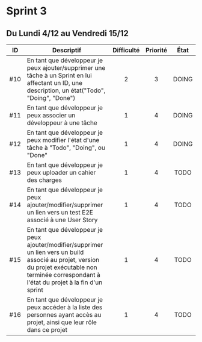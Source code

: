 Sprint 3
==
Du Lundi 4/12 au Vendredi 15/12
--

| ID | Descriptif | Difficulté | Priorité | État |
| :-: | -- | :-: | :-: | :-: |
| #10 | En tant que développeur je peux ajouter/supprimer une tâche à un Sprint en lui affectant un ID, une description, un état("Todo", "Doing", "Done") | 2 | 3 | DOING |
| #11 | En tant que développeur je peux associer un développeur à une tâche | 1 | 4 | DOING |
| #12 | En tant que développeur je peux modifier l'état d'une tâche à "Todo", "Doing", ou "Done" | 1 | 4 | DOING |
| #13 | En tant que développeur je peux uploader un cahier des charges | 1 | 4 | TODO |
| #14 | En tant que développeur je peux ajouter/modifier/supprimer un lien vers un test E2E associé à une User Story | 1 | 4 | TODO |
| #15 | En tant que développeur je peux ajouter/modifier/supprimer un lien vers un build associé au projet, version du projet exécutable non terminée correspondant à l'état du projet à la fin d'un sprint | 1 | 4 | TODO |
| #16 | En tant que développeur je peux accéder à la liste des personnes ayant accès au projet, ainsi que leur rôle dans ce projet | 1 | 4 | TODO |
